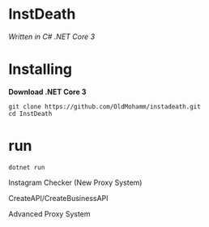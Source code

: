 # InstDeath

*Written in C# .NET Core 3*

# Installing

**Download .NET Core 3**

```
git clone https://github.com/OldMohamm/instadeath.git
cd InstDeath
```

# run

```
dotnet run
```

Instagram Checker (New Proxy System)

CreateAPI/CreateBusinessAPI

Advanced Proxy System
